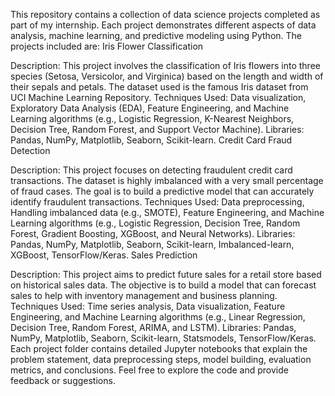 This repository contains a collection of data science projects completed as part of my internship. Each project demonstrates different aspects of data analysis, machine learning, and predictive modeling using Python. The projects included are: 
Iris Flower Classification

Description: This project involves the classification of Iris flowers into three species (Setosa, Versicolor, and Virginica) based on the length and width of their sepals and petals. The dataset used is the famous Iris dataset from UCI Machine Learning Repository.
Techniques Used: Data visualization, Exploratory Data Analysis (EDA), Feature Engineering, and Machine Learning algorithms (e.g., Logistic Regression, K-Nearest Neighbors, Decision Tree, Random Forest, and Support Vector Machine).
Libraries: Pandas, NumPy, Matplotlib, Seaborn, Scikit-learn.
Credit Card Fraud Detection

Description: This project focuses on detecting fraudulent credit card transactions. The dataset is highly imbalanced with a very small percentage of fraud cases. The goal is to build a predictive model that can accurately identify fraudulent transactions.
Techniques Used: Data preprocessing, Handling imbalanced data (e.g., SMOTE), Feature Engineering, and Machine Learning algorithms (e.g., Logistic Regression, Decision Tree, Random Forest, Gradient Boosting, XGBoost, and Neural Networks).
Libraries: Pandas, NumPy, Matplotlib, Seaborn, Scikit-learn, Imbalanced-learn, XGBoost, TensorFlow/Keras.
Sales Prediction

Description: This project aims to predict future sales for a retail store based on historical sales data. The objective is to build a model that can forecast sales to help with inventory management and business planning.
Techniques Used: Time series analysis, Data visualization, Feature Engineering, and Machine Learning algorithms (e.g., Linear Regression, Decision Tree, Random Forest, ARIMA, and LSTM).
Libraries: Pandas, NumPy, Matplotlib, Seaborn, Scikit-learn, Statsmodels, TensorFlow/Keras.
Each project folder contains detailed Jupyter notebooks that explain the problem statement, data preprocessing steps, model building, evaluation metrics, and conclusions. Feel free to explore the code and provide feedback or suggestions.
